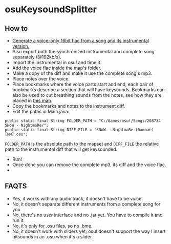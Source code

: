 osuKeysoundSplitter
===================

## How to

* [Generate a voice-only 16bit flac from a song and its instrumental version.](http://www.howtogeek.com/61250/how-to-isolate-and-save-vocals-from-music-tracks-using-audacity/)
* Also export both the synchronized instrumental and complete song separately (@192kb/s).
* Import the instrumental in osu! and time it.
* Add the voice flac inside the map's folder.
* Make a copy of the diff and make it use the complete song's mp3.
* Place notes over the voice.
* Place bookmarks where the voice parts start and end, each pair of bookmarks describe a section that will have keysounds. Bookmarks can also be used to cut breathing sounds from the notes, see how they are placed in [this map](https://osu.ppy.sh/s/208734).
* Copy the bookmarks and notes to the instrument diff.
* Edit the paths in Main.java:
```
public static final String FOLDER_PATH = "C:/Games/osu!/Songs/208734 SNoW - NightmaRe/";
public static final String DIFF_FILE = "SNoW - NightmaRe (Damnae) [NM].osu";
```
`FOLDER_PATH` is the absolute path to the mapset and `DIFF_FILE` the relative path to the instrumental diff that will get keysounded.
* Run!
* Once done you can remove the complete mp3, its diff and the voice flac.
* 

## FAQTS

 * Yes, it works with any audio track, it doesn't have to be voice.
 * No, it doesn't separate different instruments from a complete song for you.
 * No, there's no user interface and no .jar yet. You have to compile it and run it.
 * No, it's only for .osu files, so no .bme.
 * No, it doesn't work with sliders yet; osu! doesn't support the way I insert hitsounds in an .osu when it's a slider.
